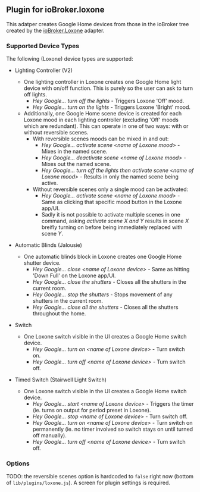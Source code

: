 ## Plugin for ioBroker.loxone

This adatper creates Google Home devices from those in the ioBroker tree created by the [ioBroker.Loxone](https://github.com/UncleSamSwiss/ioBroker.loxone) adapter.

### Supported Device Types

The following (Loxone) device types are supported:

- Lighting Controller (V2)
  - One lighting controller in Loxone creates one Google Home light device with on/off function. This is purely so the user can ask to turn off lights.
    - *Hey Google... turn off the lights* - Triggers Loxone 'Off' mood.
    - *Hey Google... turn on the lights* - Triggers Loxone 'Bright' mood.
  - Additionally, one Google Home scene device is created for each Loxone mood in each lighting controller (excluding 'Off' moods which are redundant). This can operate in one of two ways: with or without reversible scenes.
    - With reversible scenes moods can be mixed in and out:
      - *Hey Google... activate scene \<name of Loxone mood>* - Mixes in the named scene.
      - *Hey Google... deactivate scene \<name of Loxone mood>* - Mixes out the named scene.
      - *Hey Google... turn off the lights then activate scene \<name of Loxone mood>* - Results in only the named scene being active.
    - Without reversible scenes only a single mood can be activated:
      - *Hey Google... activate scene \<name of Loxone mood>* - Same as clicking that specific mood button in the Loxone app/UI.
      - Sadly it is not possible to activate multiple scenes in one command, asking *activate scene X and Y* results in scene *X* breifly turning on before being immediately replaced with scene *Y*.
  
- Automatic Blinds (Jalousie)
  - One automatic blinds block in Loxone creates one Google Home shutter device.
    - *Hey Google... close \<name of Loxone device>* - Same as hitting 'Down Full' on the Loxone app/UI.
    - *Hey Google... close the shutters* - Closes all the shutters in the current room.
    - *Hey Google... stop the shutters* - Stops movement of any shutters in the current room.
    - *Hey Google... close all the shutters* - Closes all the shutters throughout the home.

- Switch
  - One Loxone switch visible in the UI creates a Google Home switch device.
    - *Hey Google... turn on \<name of Loxone device>* - Turn switch on.
    - *Hey Google... turn off \<name of Loxone device>* - Turn switch off.

- Timed Switch (Stairwell Light Switch)
  - One Loxone switch visible in the UI creates a Google Home switch device.
    - *Hey Google... start \<name of Loxone device>* - Triggers the timer (ie. turns on output for period preset in Loxone).
    - *Hey Google... stop \<name of Loxone device>* - Turn switch off.
    - *Hey Google... turn on \<name of Loxone device>* - Turn switch on permanently (ie. no timer involved so switch stays on until turned off manually).
    - *Hey Google... turn off \<name of Loxone device>* - Turn switch off.

### Options

TODO: the reversible scenes option is hardcoded to `false` right now (bottom of `lib/plugins/loxone.js`). A screen for plugin settings is required.
